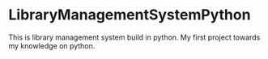 # LibraryManagementSystemPython
This is library management system build in python. My first project towards my knowledge on python.
